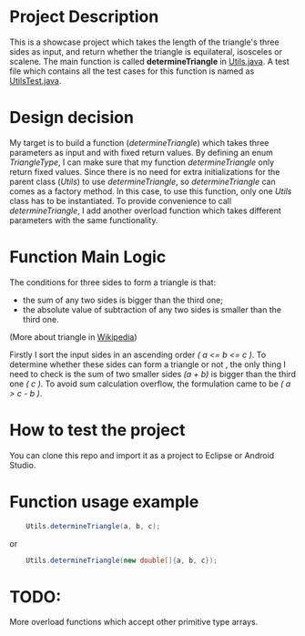 # Project Description
This is a showcase project which takes the length of the triangle's three sides as input, and return whether the triangle is equilateral, isosceles or scalene. The main function is called **determineTriangle** in [Utils.java](src/io/ruiyang/Utils.java). A test file which contains all the test cases for this function is named as [UtilsTest.java](test/io/ruiyang/UtilsTest.java).

# Design decision
My target is to build a function (_determineTriangle_) which takes three parameters as input and with fixed return values. By defining an enum _TriangleType_, I can make sure that my function _determineTriangle_ only return fixed values. Since there is no need for extra initializations for the parent class (_Utils_) to use _determineTriangle_, so _determineTriangle_ can comes as a factory method. In this case, to use this function, only one _Utils_ class has to be instantiated. To provide convenience to call _determineTriangle_, I add another overload function which takes different parameters with the same functionality.

# Function Main Logic

The conditions for three sides to form a triangle is that:

- the sum of any two sides is bigger than the third one;
- the absolute value of subtraction of any two sides is smaller than the third one.

(More about triangle in [Wikipedia](https://en.wikipedia.org/wiki/Triangle))

Firstly I sort the input sides in an ascending order _( a <= b <= c )_. To determine whether these sides can form a triangle or not , the only thing I need to check is the sum of two smaller sides _(a + b)_  is bigger than the third one _( c )_. To avoid sum calculation overflow, the formulation came to be _( a > c - b )_.

# How to test the project
You can clone this repo and import it as a project to Eclipse or Android Studio.

# Function usage example

```java
	Utils.determineTriangle(a, b, c);
```
or
```java
	Utils.determineTriangle(new double[]{a, b, c});
```

# TODO:
More overload functions which accept other primitive type arrays.